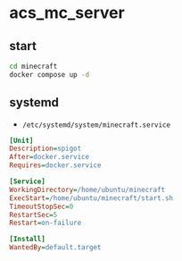 # acs_mc_server
## start

```bash
cd minecraft
docker compose up -d
```

## systemd
- `/etc/systemd/system/minecraft.service`

```ini
[Unit]
Description=spigot
After=docker.service
Requires=docker.service

[Service]
WorkingDirectory=/home/ubuntu/minecraft
ExecStart=/home/ubuntu/minecraft/start.sh
TimeoutStopSec=0
RestartSec=5
Restart=on-failure

[Install]
WantedBy=default.target
```